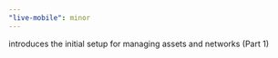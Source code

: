 ```yaml
---
"live-mobile": minor
---
```


introduces the initial setup for managing assets and networks (Part 1)

